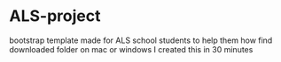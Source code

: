 # ALS-project
bootstrap template made for ALS school students to help them how find downloaded folder on mac or windows I created this in 30 minutes
